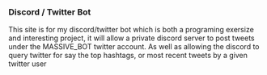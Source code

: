 ### Discord / Twitter Bot
This site is for my discord/twitter bot which is both a programing exersize and interesting project, it will allow a private discord server to post tweets under the MASSIVE_BOT twitter account. As well as allowing the discord to query twitter for say the top hashtags, or most recent tweets by a given twitter user
